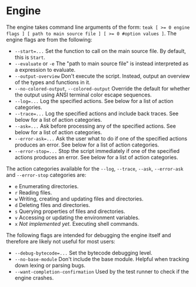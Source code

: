 # Engine

The engine takes command line arguments of the form: `teak [ >= 0 engine flags ] [ path to main source file ] [ >= 0 #option values ]`. The engine flags are from the following:

- `--start=...` Set the function to call on the main source file. By default, this is `Start`.
- `--evaluate` or `-e` The "path to main source file" is instead interpreted as a expression to evaluate.
- `--output-overview` Don't execute the script. Instead, output an overview of the types and functions in it.
- `--no-colored-output`, `--colored-output` Override the default for whether the output using ANSI terminal color escape sequences.
- `--log=...` Log the specified actions. See below for a list of action categories.
- `--trace=...` Log the specified actions and include back traces. See below for a list of action categories.
- `--ask=...` Ask before processing any of the specified actions. See below for a list of action categories.
- `--error-ask=...` Ask the user what to do if one of the specified actions produces an error. See below for a list of action categories.
- `--error-stop=...` Stop the script immediately if one of the specified actions produces an error. See below for a list of action categories.

The action categories available for the `--log`, `--trace`, `--ask`, `--error-ask` and `--error-stop` categories are:

- `e` Enumerating directories.
- `r` Reading files.
- `w` Writing, creating and updating files and directories.
- `d` Deleting files and directories.
- `s` Querying properties of files and directories.
- `v` Accessing or updating the environment variables.
- `x` *Not implemented yet.* Executing shell commands.

The following flags are intended for debugging the engine itself and therefore are likely not useful for most users:

- `--debug-bytecode=...` Set the bytecode debugging level.
- `--no-base-module` Don't include the base module. Helpful when tracking down lexing or parsing bugs.
- `--want-completion-confirmation` Used by the test runner to check if the engine crashes.
